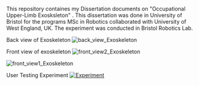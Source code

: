 This repository containes my Dissertation documents on "Occupational Upper-Limb Exosksleton" . This dissertation was done in University of Bristol for the programs MSc in Robotics collaborated with University of West England, UK. The experiment was conducted in Bristol Robotics Lab.

Back view of Exoskeleton
![back_view_Exoskeleton](https://github.com/adipdas11/UOB_UWE_DIssertation/assets/97350367/4823e3e2-eeac-4219-b457-d83d23e39e1b)

Front view of exoskeleton
![front_view2_Exoskeleton](https://github.com/adipdas11/UOB_UWE_DIssertation/assets/97350367/62d1ec03-3c0f-4644-9cc7-5252abbeb806)

![front_view1_Exoskeleton](https://github.com/adipdas11/UOB_UWE_DIssertation/assets/97350367/5b8a0484-64ce-444e-81c9-d63baecde2d4)

User Testing Experiment
[![Experiment](https://github.com/adipdas11/UOB_UWE_DIssertation/assets/97350367/14dcc63d-d5d0-4ee4-9c33-bf55e257d161)](https://youtu.be/9iB5Bf_zj-Q "Experiment") 

